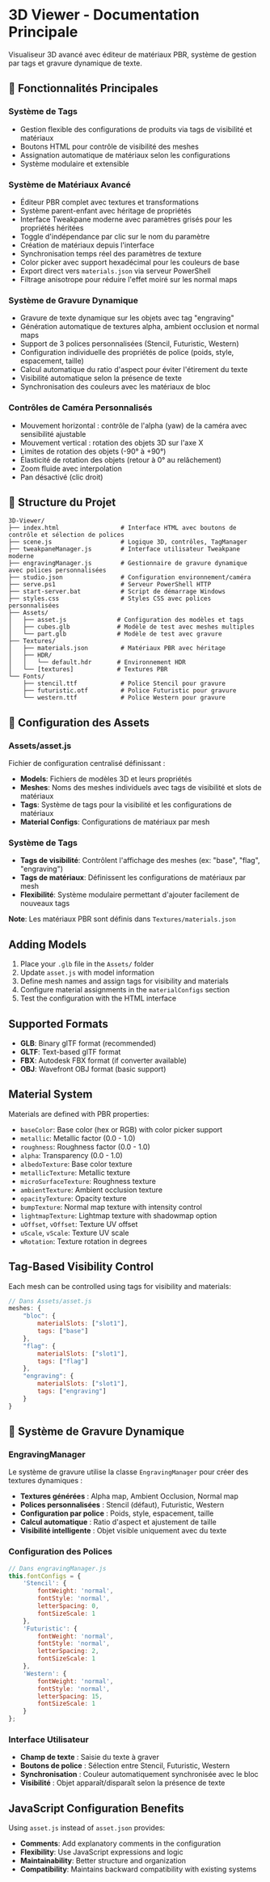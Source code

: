 # 3D Viewer - Documentation Principale

Visualiseur 3D avancé avec éditeur de matériaux PBR, système de gestion par tags et gravure dynamique de texte.

## 🎯 **Fonctionnalités Principales**

### **Système de Tags**
- Gestion flexible des configurations de produits via tags de visibilité et matériaux
- Boutons HTML pour contrôle de visibilité des meshes
- Assignation automatique de matériaux selon les configurations
- Système modulaire et extensible

### **Système de Matériaux Avancé**
- Éditeur PBR complet avec textures et transformations
- Système parent-enfant avec héritage de propriétés
- Interface Tweakpane moderne avec paramètres grisés pour les propriétés héritées
- Toggle d'indépendance par clic sur le nom du paramètre
- Création de matériaux depuis l'interface
- Synchronisation temps réel des paramètres de texture
- Color picker avec support hexadécimal pour les couleurs de base
- Export direct vers `materials.json` via serveur PowerShell
- Filtrage anisotrope pour réduire l'effet moiré sur les normal maps

### **Système de Gravure Dynamique**
- Gravure de texte dynamique sur les objets avec tag "engraving"
- Génération automatique de textures alpha, ambient occlusion et normal maps
- Support de 3 polices personnalisées (Stencil, Futuristic, Western)
- Configuration individuelle des propriétés de police (poids, style, espacement, taille)
- Calcul automatique du ratio d'aspect pour éviter l'étirement du texte
- Visibilité automatique selon la présence de texte
- Synchronisation des couleurs avec les matériaux de bloc

### **Contrôles de Caméra Personnalisés**
- Mouvement horizontal : contrôle de l'alpha (yaw) de la caméra avec sensibilité ajustable
- Mouvement vertical : rotation des objets 3D sur l'axe X
- Limites de rotation des objets (-90° à +90°)
- Élasticité de rotation des objets (retour à 0° au relâchement)
- Zoom fluide avec interpolation
- Pan désactivé (clic droit)

## 📁 **Structure du Projet**

```
3D-Viewer/
├── index.html                 # Interface HTML avec boutons de contrôle et sélection de polices
├── scene.js                   # Logique 3D, contrôles, TagManager
├── tweakpaneManager.js        # Interface utilisateur Tweakpane moderne
├── engravingManager.js        # Gestionnaire de gravure dynamique avec polices personnalisées
├── studio.json                # Configuration environnement/caméra
├── serve.ps1                  # Serveur PowerShell HTTP
├── start-server.bat           # Script de démarrage Windows
├── styles.css                 # Styles CSS avec polices personnalisées
├── Assets/
│   ├── asset.js              # Configuration des modèles et tags
│   ├── cubes.glb             # Modèle de test avec meshes multiples
│   └── part.glb              # Modèle de test avec gravure
├── Textures/
│   ├── materials.json         # Matériaux PBR avec héritage
│   ├── HDR/
│   │   └── default.hdr       # Environnement HDR
│   └── [textures]            # Textures PBR
└── Fonts/
    ├── stencil.ttf            # Police Stencil pour gravure
    ├── futuristic.otf         # Police Futuristic pour gravure
    └── western.ttf            # Police Western pour gravure
```

## 🔧 **Configuration des Assets**

### **Assets/asset.js**
Fichier de configuration centralisé définissant :
- **Models**: Fichiers de modèles 3D et leurs propriétés
- **Meshes**: Noms des meshes individuels avec tags de visibilité et slots de matériaux
- **Tags**: Système de tags pour la visibilité et les configurations de matériaux
- **Material Configs**: Configurations de matériaux par mesh

### **Système de Tags**
- **Tags de visibilité**: Contrôlent l'affichage des meshes (ex: "base", "flag", "engraving")
- **Tags de matériaux**: Définissent les configurations de matériaux par mesh
- **Flexibilité**: Système modulaire permettant d'ajouter facilement de nouveaux tags

**Note**: Les matériaux PBR sont définis dans `Textures/materials.json`

## Adding Models

1. Place your `.glb` file in the `Assets/` folder
2. Update `asset.js` with model information
3. Define mesh names and assign tags for visibility and materials
4. Configure material assignments in the `materialConfigs` section
5. Test the configuration with the HTML interface

## Supported Formats

- **GLB**: Binary glTF format (recommended)
- **GLTF**: Text-based glTF format
- **FBX**: Autodesk FBX format (if converter available)
- **OBJ**: Wavefront OBJ format (basic support)

## Material System

Materials are defined with PBR properties:
- `baseColor`: Base color (hex or RGB) with color picker support
- `metallic`: Metallic factor (0.0 - 1.0)
- `roughness`: Roughness factor (0.0 - 1.0)
- `alpha`: Transparency (0.0 - 1.0)
- `albedoTexture`: Base color texture
- `metallicTexture`: Metallic texture
- `microSurfaceTexture`: Roughness texture
- `ambientTexture`: Ambient occlusion texture
- `opacityTexture`: Opacity texture
- `bumpTexture`: Normal map texture with intensity control
- `lightmapTexture`: Lightmap texture with shadowmap option
- `uOffset`, `vOffset`: Texture UV offset
- `uScale`, `vScale`: Texture UV scale
- `wRotation`: Texture rotation in degrees

## Tag-Based Visibility Control

Each mesh can be controlled using tags for visibility and materials:

```javascript
// Dans Assets/asset.js
meshes: {
    "bloc": { 
        materialSlots: ["slot1"], 
        tags: ["base"] 
    },
    "flag": { 
        materialSlots: ["slot1"], 
        tags: ["flag"] 
    },
    "engraving": { 
        materialSlots: ["slot1"], 
        tags: ["engraving"] 
    }
}
```

## 🎨 **Système de Gravure Dynamique**

### **EngravingManager**
Le système de gravure utilise la classe `EngravingManager` pour créer des textures dynamiques :

- **Textures générées** : Alpha map, Ambient Occlusion, Normal map
- **Polices personnalisées** : Stencil (défaut), Futuristic, Western
- **Configuration par police** : Poids, style, espacement, taille
- **Calcul automatique** : Ratio d'aspect et ajustement de taille
- **Visibilité intelligente** : Objet visible uniquement avec du texte

### **Configuration des Polices**
```javascript
// Dans engravingManager.js
this.fontConfigs = {
    'Stencil': {
        fontWeight: 'normal',
        fontStyle: 'normal',
        letterSpacing: 0,
        fontSizeScale: 1
    },
    'Futuristic': {
        fontWeight: 'normal',
        fontStyle: 'normal',
        letterSpacing: 2,
        fontSizeScale: 1
    },
    'Western': {
        fontWeight: 'normal',
        fontStyle: 'normal',
        letterSpacing: 15,
        fontSizeScale: 1
    }
};
```

### **Interface Utilisateur**
- **Champ de texte** : Saisie du texte à graver
- **Boutons de police** : Sélection entre Stencil, Futuristic, Western
- **Synchronisation** : Couleur automatiquement synchronisée avec le bloc
- **Visibilité** : Objet apparaît/disparaît selon la présence de texte

## JavaScript Configuration Benefits

Using `asset.js` instead of `asset.json` provides:
- **Comments**: Add explanatory comments in the configuration
- **Flexibility**: Use JavaScript expressions and logic
- **Maintainability**: Better structure and organization
- **Compatibility**: Maintains backward compatibility with existing systems
